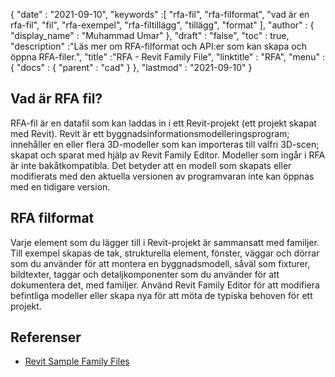 {
  "date" : "2021-09-10",
  "keywords" :[ "rfa-fil", "rfa-filformat", "vad är en rfa-fil", "fil", "rfa-exempel", "rfa-filtillägg", "tillägg", "format" ],
  "author" : {
    "display_name" : "Muhammad Umar"
},
  "draft" : "false",
  "toc" : true,
  "description" :"Läs mer om RFA-filformat och API:er som kan skapa och öppna RFA-filer.",
  "title" :"RFA - Revit Family File",
  "linktitle" : "RFA",
  "menu" : {
    "docs" : {
      "parent" : "cad"
}
},
  "lastmod" : "2021-09-10"
}

## Vad är RFA fil?
RFA-fil är en datafil som kan laddas in i ett Revit-projekt (ett projekt skapat med Revit). Revit är ett byggnadsinformationsmodelleringsprogram; innehåller en eller flera 3D-modeller som kan importeras till valfri 3D-scen; skapat och sparat med hjälp av Revit Family Editor. Modeller som ingår i RFA är inte bakåtkompatibla. Det betyder att en modell som skapats eller modifierats med den aktuella versionen av programvaran inte kan öppnas med en tidigare version.


## RFA filformat
Varje element som du lägger till i Revit-projekt är sammansatt med familjer. Till exempel skapas de tak, strukturella element, fönster, väggar och dörrar som du använder för att montera en byggnadsmodell, såväl som fixturer, bildtexter, taggar och detaljkomponenter som du använder för att dokumentera det, med familjer. Använd Revit Family Editor för att modifiera befintliga modeller eller skapa nya för att möta de typiska behoven för ett projekt.


## Referenser

* [Revit Sample Family Files](https://help.autodesk.com/view/RVT/2021/ENU/?guid=GUID-73E0E508-B9DA-4405-BAB4-C46D803BC1DE)

